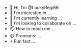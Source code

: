 - 👋 Hi, I’m @LuckyRegiBB
- 👀 I’m interested in ...
- 🌱 I’m currently learning ...
- 💞️ I’m looking to collaborate on ...
- 📫 How to reach me ...
- 😄 Pronouns: ...
- ⚡ Fun fact: ...

<!---
LuckyRegiBB/LuckyRegiBB is a ✨ special ✨ repository because its `README.md` (this file) appears on your GitHub profile.
You can click the Preview link to take a look at your changes.
--->
